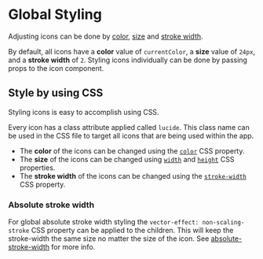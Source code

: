 <script setup>
import { Sandpack } from 'sandpack-vue3'
import sandpackTheme from '../../../.vitepress/theme/sandpackTheme.json'
import globalIconCssExample from './examples/global-styling-css-example/files.ts'
import globalAbsoluteStrokewidthExample from './examples/global-styling-absolute-strokewidth-example/files.ts'

</script>

# Global Styling

Adjusting icons can be done by [color](../basics/color.md), [size](../basics/sizing.md) and [stroke width](../basics/stroke-width.md).

By default, all icons have a **color** value of `currentColor`, a **size** value of `24px`, and a **stroke width** of `2`. Styling icons individually can be done by passing props to the icon component.

## Style by using CSS
Styling icons is easy to accomplish using CSS.

Every icon has a class attribute applied called `lucide`. This class name can be used in the CSS file to target all icons that are being used within the app.

- The **color** of the icons can be changed using the [`color`](https://developer.mozilla.org/en-US/docs/Web/CSS/color) CSS property.
- The **size** of the icons can be changed using [`width`](https://developer.mozilla.org/en-US/docs/Web/CSS/width) and [`height`](https://developer.mozilla.org/en-US/docs/Web/CSS/height) CSS properties.
- The **stroke width** of the icons can be changed using the [`stroke-width`](https://developer.mozilla.org/en-US/docs/Web/SVG/Attribute/stroke-width) CSS property.

<Sandpack
  template="react"
  :theme="sandpackTheme"
  :files="globalIconCssExample"
  :customSetup='{
    dependencies: {
      "lucide-react": "latest"
    }
  }'
  :options="{
    editorHeight: 300,
  }"
/>

### Absolute stroke width

For global absolute stroke width styling the `vector-effect: non-scaling-stroke` CSS property can be applied to the children. This will keep the stroke-width the same size no matter the size of the icon. See [absolute-stroke-width](../basics/stroke-width.md#absolute-stroke-width) for more info.

<Sandpack
  template="react"
  :theme="sandpackTheme"
  :files="globalAbsoluteStrokewidthExample"
  :customSetup='{
    dependencies: {
      "lucide-react": "latest"
    }
  }'
  :options="{
    editorHeight: 300,
  }"
/>

